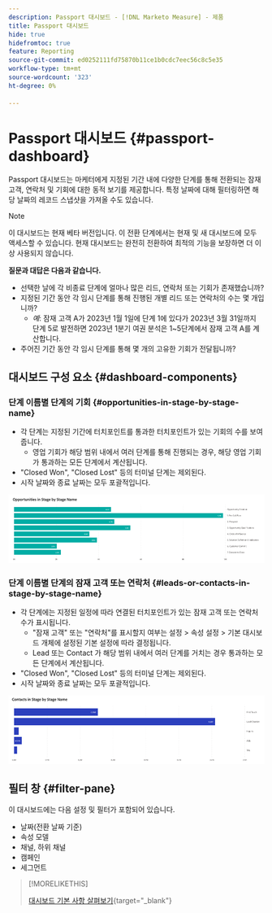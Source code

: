 ```yaml
---
description: Passport 대시보드 - [!DNL Marketo Measure] - 제품
title: Passport 대시보드
hide: true
hidefromtoc: true
feature: Reporting
source-git-commit: ed0252111fd75870b11ce1b0cdc7eec56c8c5e35
workflow-type: tm+mt
source-wordcount: '323'
ht-degree: 0%

---
```


# Passport 대시보드 {#passport-dashboard}

Passport 대시보드는 마케터에게 지정된 기간 내에 다양한 단계를 통해 전환되는 잠재 고객, 연락처 및 기회에 대한 동적 보기를 제공합니다. 특정 날짜에 대해 필터링하면 해당 날짜의 레코드 스냅샷을 가져올 수도 있습니다.

>[!NOTE]
>
>이 대시보드는 현재 베타 버전입니다. 이 전환 단계에서는 현재 및 새 대시보드에 모두 액세스할 수 있습니다. 현재 대시보드는 완전히 전환하여 최적의 기능을 보장하면 더 이상 사용되지 않습니다.

**질문과 대답은 다음과 같습니다.**

* 선택한 날에 각 비종료 단계에 얼마나 많은 리드, 연락처 또는 기회가 존재했습니까?
* 지정된 기간 동안 각 임시 단계를 통해 진행된 개별 리드 또는 연락처의 수는 몇 개입니까?
   * _예_: 잠재 고객 A가 2023년 1월 1일에 단계 1에 있다가 2023년 3월 31일까지 단계 5로 발전하면 2023년 1분기 여권 분석은 1~5단계에서 잠재 고객 A를 계산합니다.
* 주어진 기간 동안 각 임시 단계를 통해 몇 개의 고유한 기회가 전달됩니까?

## 대시보드 구성 요소 {#dashboard-components}

### 단계 이름별 단계의 기회 {#opportunities-in-stage-by-stage-name}

* 각 단계는 지정된 기간에 터치포인트를 통과한 터치포인트가 있는 기회의 수를 보여줍니다.
   * 영업 기회가 해당 범위 내에서 여러 단계를 통해 진행되는 경우, 해당 영업 기회가 통과하는 모든 단계에서 계산됩니다.
* &quot;Closed Won&quot;, &quot;Closed Lost&quot; 등의 터미널 단계는 제외된다.
* 시작 날짜와 종료 날짜는 모두 포괄적입니다.

![](assets/passport-dashboard-1.png)

### 단계 이름별 단계의 잠재 고객 또는 연락처 {#leads-or-contacts-in-stage-by-stage-name}

* 각 단계에는 지정된 일정에 따라 연결된 터치포인트가 있는 잠재 고객 또는 연락처 수가 표시됩니다.
   * &quot;잠재 고객&quot; 또는 &quot;연락처&quot;를 표시할지 여부는 설정 > 속성 설정 > 기본 대시보드 개체에 설정된 기본 설정에 따라 결정됩니다.
   * Lead 또는 Contact 가 해당 범위 내에서 여러 단계를 거치는 경우 통과하는 모든 단계에서 계산됩니다.
* &quot;Closed Won&quot;, &quot;Closed Lost&quot; 등의 터미널 단계는 제외된다.
* 시작 날짜와 종료 날짜는 모두 포괄적입니다.

![](assets/passport-dashboard-2.png)

## 필터 창 {#filter-pane}

이 대시보드에는 다음 설정 및 필터가 포함되어 있습니다.

* 날짜(전환 날짜 기준)
* 속성 모델
* 채널, 하위 채널
* 캠페인
* 세그먼트

>[!MORELIKETHIS]
>
>[대시보드 기본 사항 살펴보기](/help/marketo-measure-discover-ui/dashboards/discover-dashboard-basics.md){target="_blank"}
